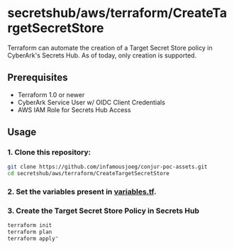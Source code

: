 # secretshub/aws/terraform/CreateTargetSecretStore

Terraform can automate the creation of a Target Secret Store policy in CyberArk's Secrets Hub. As of today, only creation is supported.

## Prerequisites

- Terraform 1.0 or newer
- CyberArk Service User w/ OIDC Client Credentials
- AWS IAM Role for Secrets Hub Access

## Usage

### 1. Clone this repository:
```bash
git clone https://github.com/infamousjoeg/conjur-poc-assets.git
cd secretshub/aws/terraform/CreateTargetSecretStore
```

### 2. Set the variables present in [variables.tf](variables.tf).

### 3. Create the Target Secret Store Policy in Secrets Hub

```bash
terraform init
terraform plan
terraform apply"
```
